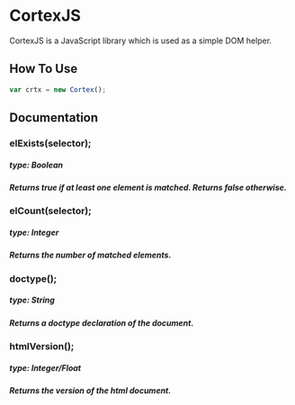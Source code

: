 # CortexJS

CortexJS is a JavaScript library which is used as a simple DOM helper.

## How To Use

```javascript
var crtx = new Cortex();
```

## Documentation

### elExists(selector);
##### type: Boolean
##### Returns true if at least one element is matched. Returns false otherwise.

### elCount(selector);
##### type: Integer
##### Returns the number of matched elements.

### doctype();
##### type: String
##### Returns a doctype declaration of the document.

### htmlVersion();
##### type: Integer/Float
##### Returns the version of the html document.
